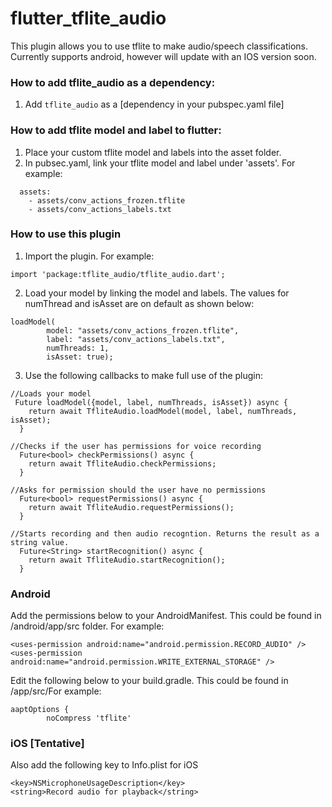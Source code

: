 # flutter_tflite_audio

This plugin allows you to use tflite to make audio/speech classifications. Currently supports android, however will update with an IOS version soon.


### How to add tflite_audio as a dependency:
1. Add `tflite_audio` as a [dependency in your pubspec.yaml file]

### How to add tflite model and label to flutter:
1. Place your custom tflite model and labels into the asset folder. 
2. In pubsec.yaml, link your tflite model and label under 'assets'. For example:

```
  assets:
    - assets/conv_actions_frozen.tflite
    - assets/conv_actions_labels.txt

```

### How to use this plugin

1. Import the plugin. For example:

```
import 'package:tflite_audio/tflite_audio.dart';
```

2. Load your model by linking the model and labels. The values for numThread and isAsset are on default as shown below:

```
loadModel(
        model: "assets/conv_actions_frozen.tflite",
        label: "assets/conv_actions_labels.txt",
        numThreads: 1,
        isAsset: true);
```

3. Use the following callbacks to make full use of the plugin:

```
//Loads your model
 Future loadModel({model, label, numThreads, isAsset}) async {
    return await TfliteAudio.loadModel(model, label, numThreads, isAsset);
  }

//Checks if the user has permissions for voice recording
  Future<bool> checkPermissions() async {
    return await TfliteAudio.checkPermissions;
  }

//Asks for permission should the user have no permissions
  Future<bool> requestPermissions() async {
    return await TfliteAudio.requestPermissions();
  }

//Starts recording and then audio recogntion. Returns the result as a string value.
  Future<String> startRecognition() async {
    return await TfliteAudio.startRecognition();
  }

```


### Android 
Add the permissions below to your AndroidManifest. This could be found in  <YourApp>/android/app/src folder. For example:

```
<uses-permission android:name="android.permission.RECORD_AUDIO" />
<uses-permission android:name="android.permission.WRITE_EXTERNAL_STORAGE" />
```

Edit the following below to your build.gradle. This could be found in <YourApp>/app/src/For example:

```
aaptOptions {
        noCompress 'tflite'
```


### iOS [Tentative]
Also add the following key to Info.plist for iOS
```
<key>NSMicrophoneUsageDescription</key>
<string>Record audio for playback</string>
```
